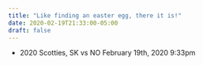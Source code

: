 ```yaml
---
title: "Like finding an easter egg, there it is!"
date: 2020-02-19T21:33:00-05:00
draft: false
---
```

- 2020 Scotties, SK vs NO February 19th, 2020 9:33pm